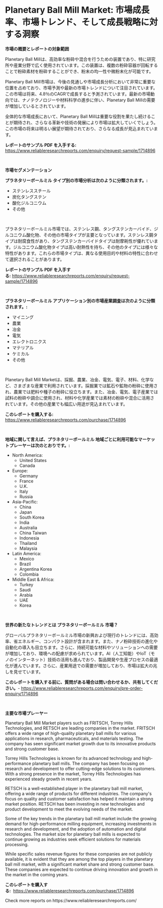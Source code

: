 <p><h1>Planetary Ball Mill Market: 市場成長率、市場トレンド、そして成長戦略に対する洞察</h1></p><p><strong>市場の概要とレポートの対象範囲</strong></p>
<p><p>Planetary Ball Millは、高効率な粉砕や混合を行うための装置であり、特に研究所や産業分野で広く使用されています。この装置は、複数の粉砕容器が回転することで粉砕素材を粉砕することができ、粉末の均一性や微粉末化が可能です。</p><p>Planetary Ball Mill市場は、今後の見通しや市場成長分析において非常に重要な位置を占めており、市場予測や最新の市場トレンドについて注目されています。この市場は将来、4.8％のCAGRで成長すると予測されています。最新の市場動向では、ナノテクノロジーや材料科学の進歩に伴い、Planetary Ball Millの需要が増加しているとされています。</p><p>全体的な市場成長において、Planetary Ball Millは重要な役割を果たし続けることが期待され、さらなる革新や技術の発展により市場は拡大していくでしょう。この市場の将来は明るい展望が期待されており、さらなる成長が見込まれています。</p></p>
<p><strong>レポートのサンプル PDF を入手する:</strong> <a href="https://www.reliableresearchreports.com/enquiry/request-sample/1714896">https://www.reliableresearchreports.com/enquiry/request-sample/1714896</a></p>
<p>&nbsp;</p>
<p><strong>市場セグメンテーション</strong></p>
<p><strong>プラネタリーボールミル タイプ別の市場分析は次のように分類されます。:</strong></p>
<p><ul><li>ステンレススチール</li><li>炭化タングステン</li><li>酸化ジルコニウム</li><li>その他</li></ul></p>
<p>&nbsp;</p>
<p><p>プラネタリーボールミル市場では、ステンレス鋼、タングステンカーバイド、ジルコニウム酸化物、その他の市場タイプが主要となっています。ステンレス鋼タイプは耐腐食性があり、タングステンカーバイドタイプは耐摩耗性が優れています。ジルコニウム酸化物タイプは高い耐熱性を持ち、その他のタイプには様々な特性があります。これらの市場タイプは、異なる使用目的や材料の特性に合わせて選択されることがあります。</p></p>
<p><strong>レポートのサンプル PDF を入手する:</strong>&nbsp;<a href="https://www.reliableresearchreports.com/enquiry/request-sample/1714896">https://www.reliableresearchreports.com/enquiry/request-sample/1714896</a></p>
<p>&nbsp;</p>
<p><strong> プラネタリーボールミル アプリケーション別の市場産業調査は次のように分類されます。:</strong></p>
<p><ul><li>マイニング</li><li>農業</li><li>冶金</li><li>電気</li><li>エレクトロニクス</li><li>マテリアル</li><li>ケミカル</li><li>その他</li></ul></p>
<p>&nbsp;</p>
<p><p>Planetary Ball Mill Marketは、採掘、農業、冶金、電気、電子、材料、化学など、さまざまな産業で利用されています。採掘業では鉱石や鉱物の粉砕に使用され、農業では肥料や種子の粉砕に役立ちます。また、冶金、電気、電子産業では試料の粉砕や調合に使用され、材料や化学産業では素材の粉砕や混合に活用されています。その他の産業でも幅広い用途が見込まれています。</p></p>
<p><strong>このレポートを購入する:</strong>&nbsp; <a href="https://www.reliableresearchreports.com/purchase/1714896">https://www.reliableresearchreports.com/purchase/1714896</a></p>
<p>&nbsp;</p>
<p><strong>地域に関して言えば、プラネタリーボールミル 地域ごとに利用可能なマーケットプレーヤーは次のとおりです。:</strong></p>
<p><ul>
    <li>
        North America:
        <ul>
            <li>United States</li>
            <li>Canada</li>
        </ul>
    </li>
    <li>
        Europe:
        <ul>
            <li>Germany</li>
            <li>France</li>
            <li>U.K.</li>
            <li>Italy</li>
            <li>Russia</li>
        </ul>
    </li>
    <li>
        Asia-Pacific:
        <ul>
            <li>China</li>
            <li>Japan</li>
            <li>South Korea</li>
            <li>India</li>
            <li>Australia</li>
            <li>China Taiwan</li>
            <li>Indonesia</li>
            <li>Thailand</li>
            <li>Malaysia</li>
        </ul>
    </li>
    <li>
        Latin America:
        <ul>
            <li>Mexico</li>
            <li>Brazil</li>
            <li>Argentina Korea</li>
            <li>Colombia</li>
        </ul>
    </li>
    <li>
        Middle East & Africa:
        <ul>
            <li>Turkey</li>
            <li>Saudi</li>
            <li>Arabia</li>
            <li>UAE</li>
            <li>Korea</li>
        </ul>
    </li>
    </ul></p>
<p>&nbsp;</p>
<p><strong>世界の新たなトレンドとは プラネタリーボールミル 市場？</strong></p>
<p><p>グローバルプラネタリーボールミル市場の新興および現行のトレンドには、高効率、省エネルギー、コンパクト設計が含まれます。また、ナノ粉砕技術の進化や自動化の導入も目立ちます。さらに、持続可能な材料やソリューションへの需要が増加しており、環境への配慮が求められています。AI（人工知能）やIoT（モノのインターネット）技術の活用も進んでおり、製品開発や生産プロセスの最適化が進んでいます。さらに、産業用途での需要が増加しており、市場は拡大の兆しを見せています。</p></p>
<p><strong>このレポートを購入する前に、質問がある場合は問い合わせるか、共有してください。</strong>- <a href="https://www.reliableresearchreports.com/enquiry/pre-order-enquiry/1714896">https://www.reliableresearchreports.com/enquiry/pre-order-enquiry/1714896</a></p>
<p>&nbsp;</p>
<p><strong>主要な市場プレーヤー</strong></p>
<p><p>Planetary Ball Mill Market players such as FRITSCH, Torrey Hills Technologies, and RETSCH are leading companies in the market. FRITSCH offers a wide range of high-quality planetary ball mills for various applications in research, pharmaceuticals, and materials testing. The company has seen significant market growth due to its innovative products and strong customer base. </p><p>Torrey Hills Technologies is known for its advanced technology and high-performance planetary ball mills. The company has been focusing on research and development to offer cutting-edge solutions to its customers. With a strong presence in the market, Torrey Hills Technologies has experienced steady growth in recent years.</p><p>RETSCH is a well-established player in the planetary ball mill market, offering a wide range of products for different industries. The company's focus on quality and customer satisfaction has helped it maintain a strong market position. RETSCH has been investing in new technologies and product development to meet the evolving needs of the market.</p><p>Some of the key trends in the planetary ball mill market include the growing demand for high-performance milling equipment, increasing investments in research and development, and the adoption of automation and digital technologies. The market size for planetary ball mills is expected to continue growing as industries seek efficient solutions for materials processing.</p><p>While specific sales revenue figures for these companies are not publicly available, it is evident that they are among the top players in the planetary ball mill market, with a significant market share and strong customer base. These companies are expected to continue driving innovation and growth in the market in the coming years.</p></p>
<p><strong>このレポートを購入する:</strong>&nbsp;&nbsp;<a href="https://www.reliableresearchreports.com/purchase/1714896">https://www.reliableresearchreports.com/purchase/1714896</a></p>
<p>Check more reports on https://www.reliableresearchreports.com/</p>
